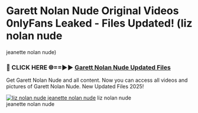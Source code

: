 # Garett Nolan Nude Original Videos 0nlyFans Leaked - Files Updated! (liz nolan nude<br>
jeanette nolan nude)

<h3>🔴 CLICK HERE 🌐==►► <a href="https://tinyurl.com/2p9ay9w9" rel="nofollow">Garett Nolan Nude Updated Files</a></h3>

Get Garett Nolan Nude and all content. Now you can access all videos and pictures of Garett Nolan Nude. New Updated Files 2025!

[![liz nolan nude<br>
jeanette nolan nude](https://i.imgur.com/KQgVmj3.gif)](https://tinyurl.com/2p9ay9w9)
liz nolan nude<br>
jeanette nolan nude